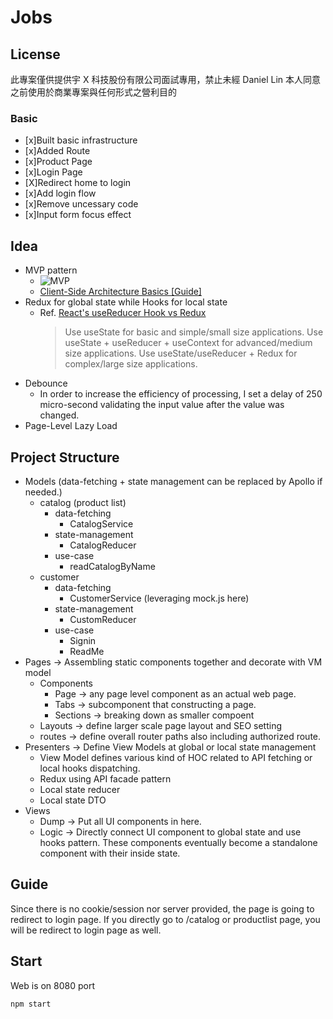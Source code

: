 # Jobs

## License

此專案僅供提供宇 X 科技股份有限公司面試專用，禁止未經 Daniel Lin 本人同意之前使用於商業專案與任何形式之營利目的

### Basic

- [x]Built basic infrastructure
- [x]Added Route
- [x]Product Page
- [x]Login Page
- [X]Redirect home to login
- [x]Add login flow
- [x]Remove uncessary code
- [x]Input form focus effect

## Idea

- MVP pattern
  - ![MVP](https://drive.google.com/uc?export=view&id=1Jexsxyet-Sr8iRHcqt58ViTUPC7wfyNa)
  - [Client-Side Architecture Basics [Guide]](https://khalilstemmler.com/articles/client-side-architecture/introduction/)
- Redux for global state while Hooks for local state
  - Ref. [React's useReducer Hook vs Redux](https://www.robinwieruch.de/redux-vs-usereducer)
    > Use useState for basic and simple/small size applications.
    > Use useState + useReducer + useContext for advanced/medium size applications.
    > Use useState/useReducer + Redux for complex/large size applications.
- Debounce
  - In order to increase the efficiency of processing, I set a delay of 250 micro-second validating the input value after the value was changed.
- Page-Level Lazy Load

## Project Structure

- Models (data-fetching + state management can be replaced by Apollo if needed.)
  - catalog (product list)
    - data-fetching
      - CatalogService
    - state-management
      - CatalogReducer
    - use-case
      - readCatalogByName
  - customer
    - data-fetching
      - CustomerService (leveraging mock.js here)
    - state-management
      - CustomReducer
    - use-case
      - Signin
      - ReadMe
- Pages → Assembling static components together and decorate with VM model
  - Components
    - Page → any page level component as an actual web page.
    - Tabs → subcomponent that constructing a page.
    - Sections → breaking down as smaller compoent
  - Layouts → define larger scale page layout and SEO setting
  - routes → define overall router paths also including authorized route.
- Presenters → Define View Models at global or local state management
  - View Model defines various kind of HOC related to API fetching or local hooks dispatching.
  - Redux using API facade pattern
  - Local state reducer
  - Local state DTO
- Views
  - Dump → Put all UI components in here.
  - Logic → Directly connect UI component to global state and use hooks pattern. These components eventually become a standalone component with their inside state.

## Guide

Since there is no cookie/session nor server provided, the page is going to redirect to login page.
If you directly go to /catalog or productlist page, you will be redirect to login page as well.

## Start

Web is on 8080 port

```
npm start
```
